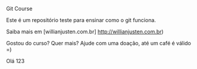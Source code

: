Git Course

Este é um repositório teste para ensinar como o git funciona. 

Saiba mais em [willianjusten.com.br] http://willianjusten.com.br)

Gostou do curso? Quer mais? Ajude com uma doação, até um café é válido =)

Olá 123